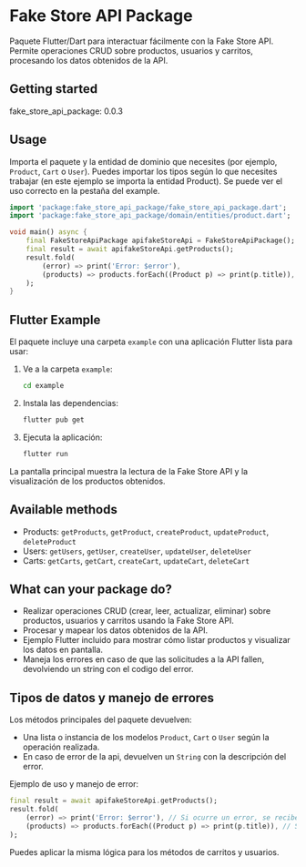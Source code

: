 # Fake Store API Package

Paquete Flutter/Dart para interactuar fácilmente con la Fake Store API. Permite operaciones CRUD sobre productos, usuarios y carritos, procesando los datos obtenidos de la API.

## Getting started

fake_store_api_package: 0.0.3

## Usage


Importa el paquete y la entidad de dominio que necesites (por ejemplo, `Product`, `Cart` o `User`).
Puedes importar los tipos según lo que necesites trabajar (en este ejemplo se importa la entidad Product).
Se puede ver el uso correcto en la pestaña del example.

```dart
import 'package:fake_store_api_package/fake_store_api_package.dart';
import 'package:fake_store_api_package/domain/entities/product.dart';

void main() async {
	final FakeStoreApiPackage apifakeStoreApi = FakeStoreApiPackage();
	final result = await apifakeStoreApi.getProducts();
	result.fold(
		(error) => print('Error: $error'),
		(products) => products.forEach((Product p) => print(p.title)),
	);
}
```

## Flutter Example

El paquete incluye una carpeta `example` con una aplicación Flutter lista para usar:

1. Ve a la carpeta `example`:
	```bash
	cd example
	```
2. Instala las dependencias:
	```bash
	flutter pub get
	```
3. Ejecuta la aplicación:
	```bash
	flutter run
	```

La pantalla principal muestra la lectura de la Fake Store API y la visualización de los productos obtenidos.

## Available methods

- Products: `getProducts`, `getProduct`, `createProduct`, `updateProduct`, `deleteProduct`
- Users: `getUsers`, `getUser`, `createUser`, `updateUser`, `deleteUser`
- Carts: `getCarts`, `getCart`, `createCart`, `updateCart`, `deleteCart`


## What can your package do?

- Realizar operaciones CRUD (crear, leer, actualizar, eliminar) sobre productos, usuarios y carritos usando la Fake Store API.
- Procesar y mapear los datos obtenidos de la API.
- Ejemplo Flutter incluido para mostrar cómo listar productos y visualizar los datos en pantalla.
- Maneja los errores en caso de que las solicitudes a la API fallen, devolviendo un string con el codigo del error.

## Tipos de datos y manejo de errores

Los métodos principales del paquete devuelven:

- Una lista o instancia de los modelos `Product`, `Cart` o `User` según la operación realizada.
- En caso de error de la api, devuelven un `String` con la descripción del error.

Ejemplo de uso y manejo de error:

```dart
final result = await apifakeStoreApi.getProducts();
result.fold(
	(error) => print('Error: $error'), // Si ocurre un error, se recibe un String
	(products) => products.forEach((Product p) => print(p.title)), // Si es exitoso, se recibe una lista de Product
);
```

Puedes aplicar la misma lógica para los métodos de carritos y usuarios.


